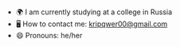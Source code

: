 - 🌍 I am currently studying at a college in Russia
- 🖥 How to contact me: kripqwer00@gmail.com 
- 😄 Pronouns: he/her


<!--
**VanyaZcx/VanyaZcx** is a ✨ _special_ ✨ repository because its `README.md` (this file) appears on your GitHub profile.

Here are some ideas to get you started:

- 🔭 I’m currently working on ...
- 🌱 I’m currently learning ...
- 👯 I’m looking to collaborate on ...
- 🤔 I’m looking for help with ...
- 💬 Ask me about ...
- 📫 How to reach me: ...
- 😄 Pronouns: ...
- ⚡ Fun fact: ...
-->
